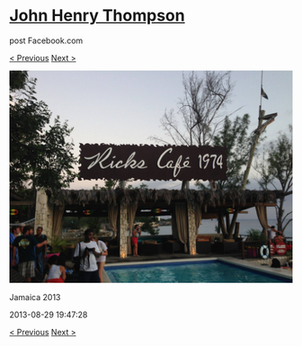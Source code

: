 # [John Henry Thompson](../README.md)
post Facebook.com

[< Previous](2013-08-29-20.md) [Next >](2013-08-29-22.md)

[![](../media/2013-08-29/Jamaica-2032.jpg)](../README.md)

Jamaica 2013

2013-08-29 19:47:28

[< Previous](2013-08-29-20.md) [Next >](2013-08-29-22.md)